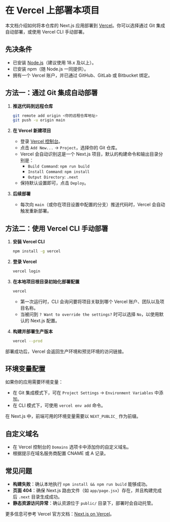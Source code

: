 # 在 Vercel 上部署本项目

本文档介绍如何将本仓库的 Next.js 应用部署到 [Vercel](https://vercel.com/)。你可以选择通过 Git 集成自动部署，或使用 Vercel CLI 手动部署。

## 先决条件

- 已安装 [Node.js](https://nodejs.org/)（建议使用 18.x 及以上）。
- 已安装 npm（随 Node.js 一同提供）。
- 拥有一个 Vercel 账户，并已通过 GitHub、GitLab 或 Bitbucket 绑定。

## 方法一：通过 Git 集成自动部署

1. **推送代码到远程仓库**
   ```bash
   git remote add origin <你的远程仓库地址>
   git push -u origin main
   ```

2. **在 Vercel 新建项目**
   - 登录 [Vercel 控制台](https://vercel.com/dashboard)。
   - 点击 `Add New...` → `Project`，选择你的 Git 仓库。
   - Vercel 会自动识别这是一个 Next.js 项目，默认的构建命令和输出目录分别是：
     - `Build Command`: `npm run build`
     - `Install Command`: `npm install`
     - `Output Directory`: `.next`
   - 保持默认设置即可，点击 `Deploy`。

3. **后续部署**
   - 每次向 `main`（或你在项目设置中配置的分支）推送代码时，Vercel 会自动触发重新部署。

## 方法二：使用 Vercel CLI 手动部署

1. **安装 Vercel CLI**
   ```bash
   npm install -g vercel
   ```

2. **登录 Vercel**
   ```bash
   vercel login
   ```

3. **在本地项目根目录初始化部署配置**
   ```bash
   vercel
   ```
   - 第一次运行时，CLI 会询问要将项目关联到哪个 Vercel 账户、团队以及项目名称。
   - 当被问到 `? Want to override the settings?` 时可以选择 `No`，以使用默认的 Next.js 配置。

4. **构建并部署生产版本**
   ```bash
   vercel --prod
   ```

部署成功后，Vercel 会返回生产环境和预览环境的访问链接。

## 环境变量配置

如果你的应用需要环境变量：

- 在 Git 集成模式下，可在 `Project Settings` → `Environment Variables` 中添加。
- 在 CLI 模式下，可使用 `vercel env add` 命令。

在 Next.js 中，前端可用的环境变量需要以 `NEXT_PUBLIC_` 作为前缀。

## 自定义域名

- 在 Vercel 控制台的 `Domains` 选项卡中添加你的自定义域名。
- 根据提示在域名服务商配置 CNAME 或 A 记录。

## 常见问题

- **构建失败**：确认本地执行 `npm install && npm run build` 能够成功。
- **页面 404**：确保 Next.js 路由文件（如 `app/page.jsx`）存在，并且构建完成后 `.next` 目录生成成功。
- **静态资源访问异常**：确认资源位于 `public/` 目录下，部署时会自动托管。

更多信息可参考 Vercel 官方文档：[Next.js on Vercel](https://vercel.com/docs/frameworks/nextjs)。

